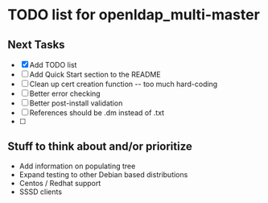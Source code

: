 # TODO list for openldap_multi-master


## Next Tasks
- [x] Add TODO list
- [ ] Add Quick Start section to the README
- [ ] Clean up cert creation function -- too much hard-coding
- [ ] Better error checking
- [ ] Better post-install validation
- [ ] References should be .dm instead of .txt
- [ ] 


## Stuff to think about and/or prioritize
* Add information on populating tree
* Expand testing to other Debian based distributions
* Centos / Redhat support
* SSSD clients


